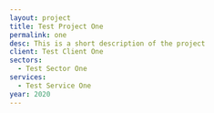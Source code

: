 ```yaml
---
layout: project
title: Test Project One
permalink: one
desc: This is a short description of the project
client: Test Client One
sectors:
  - Test Sector One
services:
  - Test Service One
year: 2020
---
```

